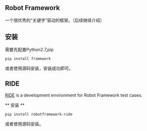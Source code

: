 ## Robot Framework
一个很优秀的“关键字”驱动的框架。（后续继续介绍）

## 安装
需要先配置Python2.7,pip  
```
pip install framework
```
或者使用源码安装，安装成功即可。

## RIDE
[RIDE](https://github.com/robotframework/RIDE) is a development environment for Robot Framework test cases.   

** 安装 **
```
pip install robotframework-ride
```
或者使用源码安装。


